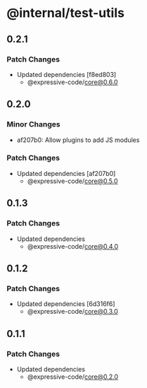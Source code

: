 # @internal/test-utils

## 0.2.1

### Patch Changes

- Updated dependencies [f8ed803]
  - @expressive-code/core@0.6.0

## 0.2.0

### Minor Changes

- af207b0: Allow plugins to add JS modules

### Patch Changes

- Updated dependencies [af207b0]
  - @expressive-code/core@0.5.0

## 0.1.3

### Patch Changes

- Updated dependencies
  - @expressive-code/core@0.4.0

## 0.1.2

### Patch Changes

- Updated dependencies [6d316f6]
  - @expressive-code/core@0.3.0

## 0.1.1

### Patch Changes

- Updated dependencies
  - @expressive-code/core@0.2.0
